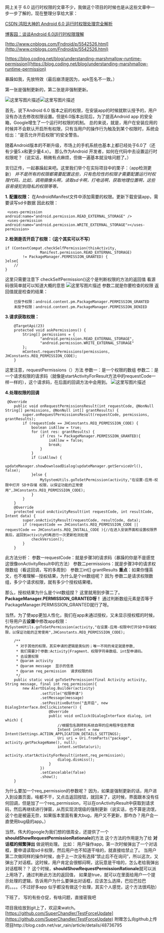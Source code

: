 网上关于 6.0 运行时权限的文章不少，我做这个项目的时候也是从这些文章中一步一步了解的，现在整理分享给大家：

[CSDN:鸿阳大神的 Android 6.0 运行时权限处理完全解析](http://blog.csdn.net/lmj623565791/article/details/50709663)

[博客园：谈谈Android 6.0运行时权限理解](http://www.cnblogs.com/cr330326/p/5181283.html)

[http://www.cnblogs.com/Fndroid/p/5542526.html](http://www.cnblogs.com/Fndroid/p/5542526.html)

[https://blog.coding.net/blog/understanding-marshmallow-runtime-permission](https://blog.coding.net/blog/understanding-marshmallow-runtime-permission)

暴躁如我，先放特效（最后崩溃是因为，apk签名不一致。）

第一张是强制更新的，第二张是非强制更新。

![这里写图片描述](https://github.com/SuperChandler/TestForceUpdate/blob/master/readme_img/forceupdate.gif?raw=true)![这里写图片描述](https://github.com/SuperChandler/TestForceUpdate/blob/master/readme_img/normal_update.gif?raw=true)

首先，说下Android 6.0 版本之前的权限，在安装app的时候就默认授予的，用户没有办法去修改权限设置。但是6.0版本出现后，为了提高Android app 的安全箱，Google增生了一个运行时权限的机制。
总的来说，就是，用户在安装应用的时候并不会默认开启所有权限，只有当用户的操作行为触及到某个权限时，系统会给出：“是否允许开启权限”的安全警告。

随着Android版本的不断升级，市场上的手机系统也基本上都已经处于6.0了（还有少量5.x和更少量4.x）。
那么作为Android 开发者，如何在代码中去设置运行时权限呢？（说实话，稍微有点麻烦，但做一遍基本就没啥问题了。）

言归正传，一起暴躁起来吧。这里我们举个在实际项目中的栗子：（app检测更新）
*并不是所有的权限都需要配置这些，只有危险性的权限才需要配置运行时权限代码，比如，调用摄像头啊，读取sd卡啊，打电话啊，获取地理位置啊，这些容易侵犯到隐私的权限等等。*


 **1. 配置权限：**
	在AndroidManifest文件中添加需要的权限。更新下载安装app，需要读写sd卡数据
	因此权限：

```
 <uses-permission android:name="android.permission.READ_EXTERNAL_STORAGE" />
 <uses-permission android:name="android.permission.WRITE_EXTERNAL_STORAGE"></uses-permission>
```

**2.检测是否开启了权限：（这个其实可以不写）**

```
if (ContextCompat.checkSelfPermission(thisActivity,
                Manifest.permission.READ_EXTERNAL_STORAGE)
        != PackageManager.PERMISSION_GRANTED) {
}else{
    //
}
```
这里只需要注意下 checkSelfPermission()这个是判断权限的方法的返回值
看源码很简单就可以知道大概的意思 
![这里写图片描述](https://github.com/SuperChandler/TestForceUpdate/blob/master/readme_img/checkselfpermission.png?raw=true)
参数二就是你要检查的权限
返回值就是检查的结果：

```
	已授予权限：android.content.pm.PackageManager.PERMISSION_GRANTED
	未授予权限：android.content.pm.PackageManager.PERMISSION_DENIED 
```
**3.请求获取权限：**

```
    @TargetApi(23)
    protected void askPermissions() {
        String[] permissions = {
                "android.permission.READ_EXTERNAL_STORAGE",
                "android.permission.WRITE_EXTERNAL_STORAGE"
        };
        mContext.requestPermissions(permissions, JHConstants.REQ_PERMISSION_CODE);
    }
```
这里注意，requestPermissions（）方法
参数一：是一个权限的数组
参数二：是一个请求权限的请求码（就像是startActivityForResult方法中的requestCode一样一样的），这个请求码，在后面的回调方法中会用到。
![这里写图片描述](https://github.com/SuperChandler/TestForceUpdate/blob/master/readme_img/requestpermissions.png?raw=true)

**4.处理权限的回调**

```
 @Override
    public void onRequestPermissionsResult(int requestCode, @NonNull String[] permissions, @NonNull int[] grantResults) {
        super.onRequestPermissionsResult(requestCode, permissions, grantResults);
        if (requestCode == JHConstants.REQ_PERMISSION_CODE) {
            boolean isAllow = true;
            for (int res: grantResults) {
                if (res != PackageManager.PERMISSION_GRANTED){
                    isAllow = false;
                    break;
                }
            }
            if (isAllow) {
                updateManager.showDownloadDialog(updateManager.getServiceUrl(), false);
            }else {
                MySystemUtils.goToSetPermission(activity,"在设置-应用-权限中打开 SD卡存储 权限，以保证功能的正常使用",JHConstants.REQ_PERMISSION_CODE);
            }
        }
    }
    @Override
    protected void onActivityResult(int requestCode, int resultCode, Intent data) {
        super.onActivityResult(requestCode, resultCode, data);
        if (requestCode == JHConstants.REQ_PERMISSION_CODE || requestCode == JHConstants.REQ_INSTALL_CODE ){//在进入安装界面和设置权限界面后，返回到activity时再进行一次更新检测处理
            checkVersion();
        }
    }
```
此方法分析：
参数一requestCode：就是步骤3的请求码（暴躁的你是不是感觉这很像onActivityResult中的方法）
参数二permissions：就是步骤3中的请求权限数组（看这回调，写的多周到）
参数三int[] grantResults **重点**：如果你懂英文，也不难理解--授权结果，为什么是个int数组呢？
因为 参数二是请求权限数组，多少个请求权限，就有多少个授权结果喽。

那么，授权结果为什么是个int数组捏？
这里就用到步骤二了。**PackageManager.PERMISSION_GRANTED呀！** 通过判断数组元素是否等于PackageManager.PERMISSION_GRANTED就行了呀。

当然，为了使app更加人性化，我们在app未通过授权，又未显示授权框的时候，引导用户去**设置**中修改app权限：
` MySystemUtils.goToSetPermission(activity,"在设置-应用-权限中打开SD卡存储权限，以保证功能的正常使用",JHConstants.REQ_PERMISSION_CODE);`

```
    /**
     * 对于其他的权限，其实申请的逻辑是类似的；唯一不同的肯定就是参数,
     * 我们需要3个参数:Activity|Fragment、权限字符串数组、int型申请码。
     * 去设置权限
     * @param activity
     * @param message  显示的信息
     * @param req_permission  请求权限的码
     */
    public static void goToSetPermission(final Activity activity, String message, final int req_permission){
        new AlertDialog.Builder(activity)
                .setTitle("权限申请")
                .setMessage(message)
                .setPositiveButton("去开启", new DialogInterface.OnClickListener() {
                    @Override
                    public void onClick(DialogInterface dialog, int which) {
                        //根据包名跳转到系统自带的应用程序信息界面
                        Intent intent = new Intent(Settings.ACTION_APPLICATION_DETAILS_SETTINGS);
                        Uri uri = Uri.fromParts("package", activity.getPackageName(), null);
                        intent.setData(uri);
                        activity.startActivityForResult(intent,req_permission);
                        dialog.dismiss();
                    }
                })
                .setCancelable(false)
                .show();
    }
```

为什么要加一个req_permission的参数呢？
因为，如果是强制更新的话，用户进入到设置页面，啥都不干，又点击返回按钮，就回来了，这时候，界面跟本没有任何回调，但是加了一个req_permission，可以在onActivityResult中获取到请求码，然后再继续进行弹窗，从而实现流氓级的强制更新（说实话，也不算是流氓，这个也是被逼无奈，如果版本里面有重大bug，用户又不更新，那咋办？用户会一直使用bug级的app。）

当然，伟大的google为我们想的很周全，还提供了一个**shouldShowRequestPermissionRationale**的方法
这个方法的作用是为了给 **对话框的频繁弹出** 做说明处理。
比如：
用户操作app，第一次时候弹出了一个对话框，要申请读取sd卡权限，然后用户也不知道干啥的，就直接给禁止了。
当用户第二次做同样的操作时候，由于上一次没有选择“禁止后不在询问”，所以这次，又弹出了对话框。这时候，用户肯定会很郁闷啊，这玩意是干啥的，怎么老给我弹出对话框啊？？
这个时候，**shouldShowRequestPermissionRationale**就可以派上用场了，通过判断此方法的返回值，
如果是true，就可以在里面给用户一个提示处理的逻辑，告诉用户为什么要弹出对话框，应该怎么选择，巴拉巴拉巴的。。。。（不过好多app 似乎都没有做这个处理，其实个人感觉，这个方法很鸡肋）

下班了， 写的有些仓促，有啥问题，直接密我吧

项目我给放到git上了，欢迎来watch。
[https://github.com/SuperChandler/TestForceUpdate](https://github.com/SuperChandler/TestForceUpdate)
附赠怎么向github上传项目http://blog.csdn.net/var_rain/article/details/48736795
